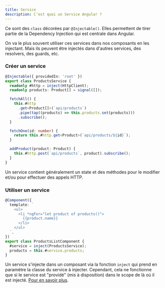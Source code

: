 ```yaml
---
title: Service
description: C'est quoi un Service Angular ?
---
```


Ce sont des `class` décorées par `@Injectable()`. Elles permettent de tirer partie de la Dependency Injection qui est centrale dans Angular.

On va le plus souvent utiliser ces services dans nos composants en les injectant. Mais ils peuvent être injectés dans d'autres services, des resolvers, des guards, etc.

### Créer un service

```ts
@Injectable({ providedIn: 'root' })
export class ProductsService {
  readonly #http = inject(HttpClient);
  readonly products: Product[] = signal([]);

  fetchAll() {
    this.#http
      .get<Product[]>(`api/products`)
      .pipe(tap((products) => this.products.set(products)))
      .subscribe();
  }

  fetchOne(id: number) {
    return this.#http.get<Product>(`api/products/${id}`);
  }

  addProduct(product: Product) {
    this.#http.post(`api/products`, product).subscribe();
  }
}
```

Un service contient généralement un state et des méthodes pour le modifier et/ou pour effectuer des appels HTTP.

### Utiliser un service

```ts
@Component({
  template: `
    <ul>
      <li *ngFor="let product of products()">
        {{product.name}}
      </li>
    </ul>
  `,
})
export class ProductsListComponent {
  #service = inject(ProductsService);
  products = this.#service.products;
}
```

Un service s'injecte dans un composant via la fonction `inject` qui prend en paramètre la classe du service à injecter. Cependant, cela ne fonctionne que si le service est "providé" (mis à disposition) dans le scope de là où il est injecté. [Pour en savoir plus](/tips/ou-provide-services).